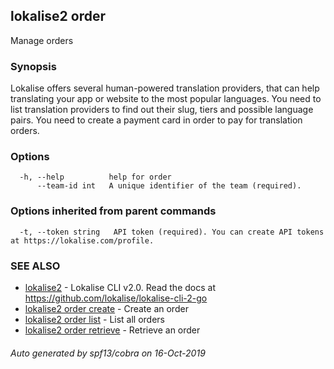 ## lokalise2 order

Manage orders

### Synopsis

Lokalise offers several human-powered translation providers, that can help translating your app or website to the most popular languages. You need to list translation providers to find out their slug, tiers and possible language pairs. You need to create a payment card in order to pay for translation orders.

### Options

```
  -h, --help          help for order
      --team-id int   A unique identifier of the team (required).
```

### Options inherited from parent commands

```
  -t, --token string   API token (required). You can create API tokens at https://lokalise.com/profile.
```

### SEE ALSO

* [lokalise2](lokalise2.md)	 - Lokalise CLI v2.0. Read the docs at https://github.com/lokalise/lokalise-cli-2-go
* [lokalise2 order create](lokalise2_order_create.md)	 - Create an order
* [lokalise2 order list](lokalise2_order_list.md)	 - List all orders
* [lokalise2 order retrieve](lokalise2_order_retrieve.md)	 - Retrieve an order

###### Auto generated by spf13/cobra on 16-Oct-2019
